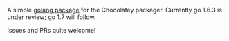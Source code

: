 A simple [golang package](https://chocolatey.org/packages/golang) for the Chocolatey packager. Currently go 1.6.3 is under review; go 1.7 will follow.

Issues and PRs quite welcome!
